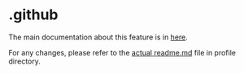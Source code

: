 # .github

The main documentation about this feature is in [here](https://docs.github.com/en/organizations/collaborating-with-groups-in-organizations/customizing-your-organizations-profile).

For any changes, please refer to the [actual readme.md](./profile/README.md) file in profile directory.